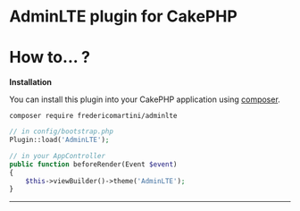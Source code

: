 # AdminLTE plugin for CakePHP

How to... ?
===========

**Installation**

You can install this plugin into your CakePHP application using [composer](http://getcomposer.org).

```
composer require fredericomartini/adminlte
```
```php
// in config/bootstrap.php
Plugin::load('AdminLTE');
```

```php
// in your AppController
public function beforeRender(Event $event)
{
    $this->viewBuilder()->theme('AdminLTE');
}
```
---